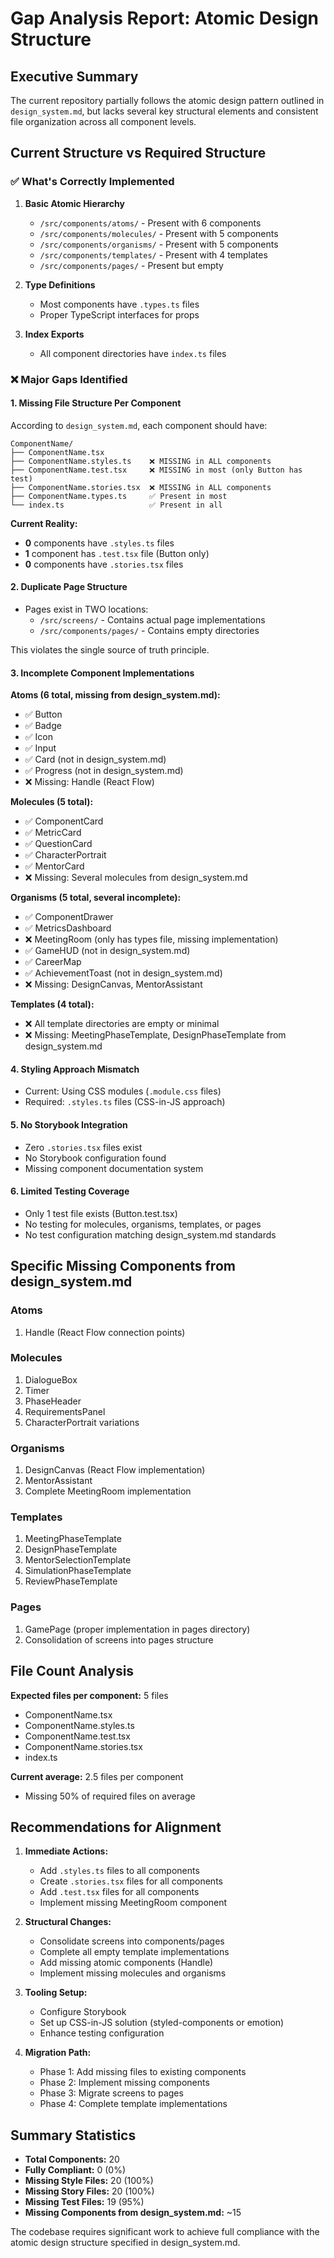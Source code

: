# Gap Analysis Report: Atomic Design Structure

## Executive Summary
The current repository partially follows the atomic design pattern outlined in `design_system.md`, but lacks several key structural elements and consistent file organization across all component levels.

## Current Structure vs Required Structure

### ✅ What's Correctly Implemented

1. **Basic Atomic Hierarchy**
   - `/src/components/atoms/` - Present with 6 components
   - `/src/components/molecules/` - Present with 5 components  
   - `/src/components/organisms/` - Present with 5 components
   - `/src/components/templates/` - Present with 4 templates
   - `/src/components/pages/` - Present but empty

2. **Type Definitions**
   - Most components have `.types.ts` files
   - Proper TypeScript interfaces for props

3. **Index Exports**
   - All component directories have `index.ts` files

### ❌ Major Gaps Identified

#### 1. **Missing File Structure Per Component**
According to `design_system.md`, each component should have:
```
ComponentName/
├── ComponentName.tsx
├── ComponentName.styles.ts    ❌ MISSING in ALL components
├── ComponentName.test.tsx     ❌ MISSING in most (only Button has test)
├── ComponentName.stories.tsx  ❌ MISSING in ALL components
├── ComponentName.types.ts     ✅ Present in most
└── index.ts                   ✅ Present in all
```

**Current Reality:**
- **0** components have `.styles.ts` files
- **1** component has `.test.tsx` file (Button only)
- **0** components have `.stories.tsx` files

#### 2. **Duplicate Page Structure**
- Pages exist in TWO locations:
  - `/src/screens/` - Contains actual page implementations
  - `/src/components/pages/` - Contains empty directories
  
This violates the single source of truth principle.

#### 3. **Incomplete Component Implementations**

**Atoms (6 total, missing from design_system.md):**
- ✅ Button
- ✅ Badge  
- ✅ Icon
- ✅ Input
- ✅ Card (not in design_system.md)
- ✅ Progress (not in design_system.md)
- ❌ Missing: Handle (React Flow)

**Molecules (5 total):**
- ✅ ComponentCard
- ✅ MetricCard
- ✅ QuestionCard
- ✅ CharacterPortrait
- ✅ MentorCard
- ❌ Missing: Several molecules from design_system.md

**Organisms (5 total, several incomplete):**
- ✅ ComponentDrawer
- ✅ MetricsDashboard
- ❌ MeetingRoom (only has types file, missing implementation)
- ✅ GameHUD (not in design_system.md)
- ✅ CareerMap
- ✅ AchievementToast (not in design_system.md)
- ❌ Missing: DesignCanvas, MentorAssistant

**Templates (4 total):**
- ❌ All template directories are empty or minimal
- ❌ Missing: MeetingPhaseTemplate, DesignPhaseTemplate from design_system.md

#### 4. **Styling Approach Mismatch**
- Current: Using CSS modules (`.module.css` files)
- Required: `.styles.ts` files (CSS-in-JS approach)

#### 5. **No Storybook Integration**
- Zero `.stories.tsx` files exist
- No Storybook configuration found
- Missing component documentation system

#### 6. **Limited Testing Coverage**
- Only 1 test file exists (Button.test.tsx)
- No testing for molecules, organisms, templates, or pages
- No test configuration matching design_system.md standards

## Specific Missing Components from design_system.md

### Atoms
1. Handle (React Flow connection points)

### Molecules  
1. DialogueBox
2. Timer
3. PhaseHeader
4. RequirementsPanel
5. CharacterPortrait variations

### Organisms
1. DesignCanvas (React Flow implementation)
2. MentorAssistant
3. Complete MeetingRoom implementation

### Templates
1. MeetingPhaseTemplate
2. DesignPhaseTemplate
3. MentorSelectionTemplate
4. SimulationPhaseTemplate
5. ReviewPhaseTemplate

### Pages
1. GamePage (proper implementation in pages directory)
2. Consolidation of screens into pages structure

## File Count Analysis

**Expected files per component:** 5 files
- ComponentName.tsx
- ComponentName.styles.ts
- ComponentName.test.tsx
- ComponentName.stories.tsx
- index.ts

**Current average:** 2.5 files per component
- Missing 50% of required files on average

## Recommendations for Alignment

1. **Immediate Actions:**
   - Add `.styles.ts` files to all components
   - Create `.stories.tsx` files for all components
   - Add `.test.tsx` files for all components
   - Implement missing MeetingRoom component

2. **Structural Changes:**
   - Consolidate screens into components/pages
   - Complete all empty template implementations
   - Add missing atomic components (Handle)
   - Implement missing molecules and organisms

3. **Tooling Setup:**
   - Configure Storybook
   - Set up CSS-in-JS solution (styled-components or emotion)
   - Enhance testing configuration

4. **Migration Path:**
   - Phase 1: Add missing files to existing components
   - Phase 2: Implement missing components
   - Phase 3: Migrate screens to pages
   - Phase 4: Complete template implementations

## Summary Statistics

- **Total Components:** 20
- **Fully Compliant:** 0 (0%)
- **Missing Style Files:** 20 (100%)
- **Missing Story Files:** 20 (100%)
- **Missing Test Files:** 19 (95%)
- **Missing Components from design_system.md:** ~15

The codebase requires significant work to achieve full compliance with the atomic design structure specified in design_system.md.